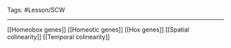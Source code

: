 Tags: #Lesson/SCW 

---
[[Homeobox genes]]
[[Homeotic genes]]
[[Hox genes]]
[[Spatial colinearity]]
[[Temporal colinearity]]

